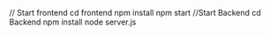 // Start frontend
cd frontend 
npm install 
npm start
//Start Backend
cd Backend 
npm install 
node server.js